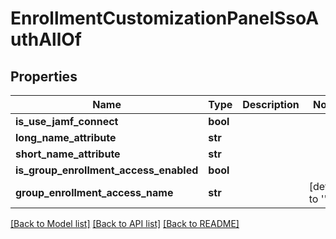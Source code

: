 # EnrollmentCustomizationPanelSsoAuthAllOf

## Properties
Name | Type | Description | Notes
------------ | ------------- | ------------- | -------------
**is_use_jamf_connect** | **bool** |  | 
**long_name_attribute** | **str** |  | 
**short_name_attribute** | **str** |  | 
**is_group_enrollment_access_enabled** | **bool** |  | 
**group_enrollment_access_name** | **str** |  | [default to '']

[[Back to Model list]](../README.md#documentation-for-models) [[Back to API list]](../README.md#documentation-for-api-endpoints) [[Back to README]](../README.md)



